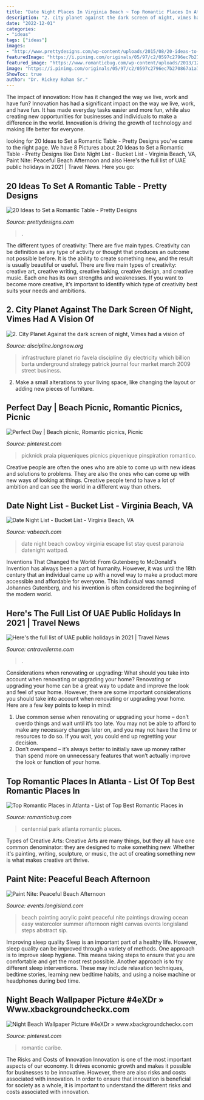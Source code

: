 ```yaml
---
title: "Date Night Places In Virginia Beach ~ Top Romantic Places In Atlanta"
description: "2. city planet against the dark screen of night, vimes had a vision of"
date: "2022-12-01"
categories:
- "ideas"
tags: ["ideas"]
images:
- "http://www.prettydesigns.com/wp-content/uploads/2015/08/20-ideas-to-set-a-romantic-table13.jpg"
featuredImage: "https://i.pinimg.com/originals/05/97/c2/0597c2796ec7b270867a1a77e03efb93.jpg"
featured_image: "https://www.romanticbug.com/wp-content/uploads/2013/12/Centennial-Park.jpg"
image: "https://i.pinimg.com/originals/05/97/c2/0597c2796ec7b270867a1a77e03efb93.jpg"
ShowToc: true
author: "Dr. Rickey Rohan Sr."
---
```



The impact of innovation: How has it changed the way we live, work and have fun?
Innovation has had a significant impact on the way we live, work, and have fun. It has made everyday tasks easier and more fun, while also creating new opportunities for businesses and individuals to make a difference in the world. Innovation is driving the growth of technology and making life better for everyone.

	

		
looking for 20 Ideas to Set a Romantic Table - Pretty Designs you've came to the right page. We have 8 Pictures about 20 Ideas to Set a Romantic Table - Pretty Designs like Date Night List - Bucket List - Virginia Beach, VA, Paint Nite: Peaceful Beach Afternoon and also Here&#039;s the full list of UAE public holidays in 2021 | Travel News. Here you go:
		
    
## 20 Ideas To Set A Romantic Table - Pretty Designs

<img loading=lazy src="http://www.prettydesigns.com/wp-content/uploads/2015/08/20-ideas-to-set-a-romantic-table13.jpg" onerror="this.onerror=null;this.src='https://tse3.mm.bing.net/th?id=OIP.2IQ7SrVe--TlzsIdek4c3wHaLI&amp;pid=15.1';" alt="20 Ideas to Set a Romantic Table - Pretty Designs">

_Source: prettydesigns.com_

>. 

	

The different types of creativity: There are five main types.
Creativity can be definition as any type of activity or thought that produces an outcome not possible before. It is the ability to create something new, and the result is usually beautiful or useful. There are five main types of creativity: creative art, creative writing, creative baking, creative design, and creative music. Each one has its own strengths and weaknesses. If you want to become more creative, it’s important to identify which type of creativity best suits your needs and ambitions.

    
## 2. City Planet Against The Dark Screen Of Night, Vimes Had A Vision Of

<img loading=lazy src="http://discipline.longnow.org/DISCIPLINE_footnotes/2_-_City_Planet_files/rochinhaPower-filtered.jpg" onerror="this.onerror=null;this.src='https://tse2.mm.bing.net/th?id=OIP.e94usREcHqPerzC7Wi7eOAHaJ0&amp;pid=15.1';" alt="2. City Planet Against the dark screen of night, Vimes had a vision of">

_Source: discipline.longnow.org_

>infrastructure planet rio favela discipline diy electricity which billion barta underground strategy patrick journal four market march 2009 street business. 

	

2. Make a small alterations to your living space, like changing the layout or adding new pieces of furniture. 

    
## Perfect Day | Beach Picnic, Romantic Picnics, Picnic

<img loading=lazy src="https://i.pinimg.com/originals/5a/7d/c9/5a7dc9c5275feb132c41642d1782c1e1.jpg" onerror="this.onerror=null;this.src='https://tse4.mm.bing.net/th?id=OIP.LJI5iskCUwc5lwm6-El7dQHaKK&amp;pid=15.1';" alt="Perfect Day | Beach picnic, Romantic picnics, Picnic">

_Source: pinterest.com_

>picknick praia piqueniques picnics piquenique pinspiration romantico. 

	

Creative people are often the ones who are able to come up with new ideas and solutions to problems. They are also the ones who can come up with new ways of looking at things. Creative people tend to have a lot of ambition and can see the world in a different way than others.

    
## Date Night List - Bucket List - Virginia Beach, VA

<img loading=lazy src="https://www.vabeach.com/wp-content/uploads/2018/05/Date-Night-in-Virginia-Beach.jpg" onerror="this.onerror=null;this.src='https://tse4.mm.bing.net/th?id=OIP.WGx9veh9LgGN2vwMfOYfOAHaE8&amp;pid=15.1';" alt="Date Night List - Bucket List - Virginia Beach, VA">

_Source: vabeach.com_

>date night beach cowboy virginia escape list stay quest paranoia datenight wattpad. 

	

Inventions That Changed the World: From Gutenberg to McDonald's
Invention has always been a part of humanity. However, it was until the 18th century that an individual came up with a novel way to make a product more accessible and affordable for everyone. This individual was named Johannes Gutenberg, and his invention is often considered the beginning of the modern world.

    
## Here&#039;s The Full List Of UAE Public Holidays In 2021 | Travel News

<img loading=lazy src="https://www.cntravellerme.com/public/images/2020/12/10/dubai-2-2-(1).jpg" onerror="this.onerror=null;this.src='https://tse3.mm.bing.net/th?id=OIP.EsFAPRNpX2FkQKog4x_lygHaE8&amp;pid=15.1';" alt="Here&#039;s the full list of UAE public holidays in 2021 | Travel News">

_Source: cntravellerme.com_

>. 

	

Considerations when renovating or upgrading: What should you take into account when renovating or upgrading your home?
Renovating or upgrading your home can be a great way to update and improve the look and feel of your home. However, there are some important considerations you should take into account when renovating or upgrading your home. Here are a few key points to keep in mind: 
1. Use common sense when renovating or upgrading your home – don’t overdo things and wait until it’s too late. You may not be able to afford to make any necessary changes later on, and you may not have the time or resources to do so. If you wait, you could end up regretting your decision. 
2. Don’t overspend – it’s always better to initially save up money rather than spend more on unnecessary features that won’t actually improve the look or function of your home.

    
## Top Romantic Places In Atlanta - List Of Top Best Romantic Places In

<img loading=lazy src="https://www.romanticbug.com/wp-content/uploads/2013/12/Centennial-Park.jpg" onerror="this.onerror=null;this.src='https://tse4.mm.bing.net/th?id=OIP.LcAc-nJ6dO1GTSZ9Lu3UygHaE8&amp;pid=15.1';" alt="Top Romantic Places in Atlanta - List of Top Best Romantic Places in">

_Source: romanticbug.com_

>centennial park atlanta romantic places. 

	

Types of Creative Arts:
Creative Arts are many things, but they all have one common denominator: they are designed to make something new. Whether it's painting, writing, sculpture, or music, the act of creating something new is what makes creative art thrive.

    
## Paint Nite: Peaceful Beach Afternoon

<img loading=lazy src="https://www.longisland.com/site_media/images/event/photo_gallery/4067633_1_l.jpg" onerror="this.onerror=null;this.src='https://tse4.mm.bing.net/th?id=OIP.N_XhvTu-ifUjuE1IIEbrOwHaJQ&amp;pid=15.1';" alt="Paint Nite: Peaceful Beach Afternoon">

_Source: events.longisland.com_

>beach painting acrylic paint peaceful nite paintings drawing ocean easy watercolor summer afternoon night canvas events longisland steps abstract sip. 

	

Improving sleep quality
Sleep is an important part of a healthy life. However, sleep quality can be improved through a variety of methods. One approach is to improve sleep hygiene. This means taking steps to ensure that you are comfortable and get the most rest possible. Another approach is to try different sleep interventions. These may include relaxation techniques, bedtime stories, learning new bedtime habits, and using a noise machine or headphones during bed time.

    
## Night Beach Wallpaper Picture #4eXDr » Www.xbackgroundcheckx.com

<img loading=lazy src="https://i.pinimg.com/originals/05/97/c2/0597c2796ec7b270867a1a77e03efb93.jpg" onerror="this.onerror=null;this.src='https://tse1.mm.bing.net/th?id=OIP.fk291q0Av5axXy5ixkxBPAHaEP&amp;pid=15.1';" alt="Night Beach Wallpaper Picture #4eXDr » www.xbackgroundcheckx.com">

_Source: pinterest.com_

>romantic caribe. 

	

The Risks and Costs of Innovation
Innovation is one of the most important aspects of our economy. It drives economic growth and makes it possible for businesses to be innovative. However, there are also risks and costs associated with innovation. In order to ensure that innovation is beneficial for society as a whole, it is important to understand the different risks and costs associated with innovation.

